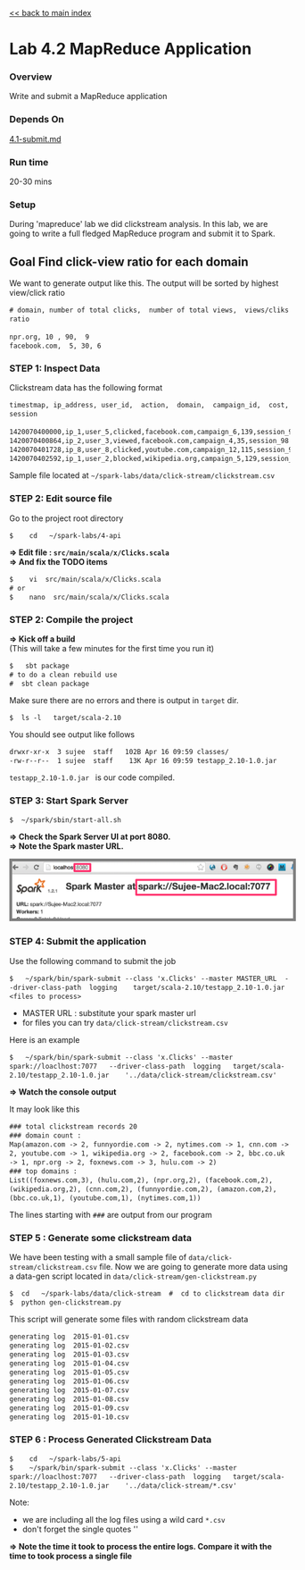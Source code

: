 [<< back to main index](../README.md) 

Lab 4.2 MapReduce Application
=============================

### Overview
Write and submit a MapReduce application 

### Depends On 
[4.1-submit.md](4.1-submit.md)

### Run time
20-30 mins

### Setup

During 'mapreduce' lab we did clickstream analysis.  In this lab, we are going to write a full fledged MapReduce program and submit it to Spark. 

## Goal Find click-view ratio for each domain
We want to generate output like this.  The output will be sorted by highest view/click ratio

    # domain, number of total clicks,  number of total views,  views/cliks ratio
    
    npr.org, 10 , 90,  9
    facebook.com,  5, 30, 6


### STEP 1: Inspect Data

Clickstream data has the following format

    timestmap, ip_address, user_id,  action,  domain,  campaign_id,  cost, session
        
    1420070400000,ip_1,user_5,clicked,facebook.com,campaign_6,139,session_98
    1420070400864,ip_2,user_3,viewed,facebook.com,campaign_4,35,session_98
    1420070401728,ip_8,user_8,clicked,youtube.com,campaign_12,115,session_92
    1420070402592,ip_1,user_2,blocked,wikipedia.org,campaign_5,129,session_91

Sample file located at  `~/spark-labs/data/click-stream/clickstream.csv`



### STEP 2: Edit source file

Go to the project root directory

    $    cd   ~/spark-labs/4-api

**=> Edit file : `src/main/scala/x/Clicks.scala`**  
**=> And fix the TODO items**

    $    vi  src/main/scala/x/Clicks.scala
    # or 
    $    nano  src/main/scala/x/Clicks.scala


### STEP 2: Compile the project

**=> Kick off a build**  
(This will take a few minutes for the first time you run it)

    $   sbt package
    # to do a clean rebuild use
    #  sbt clean package


Make sure there are no errors and there is output in `target` dir.

    $  ls -l   target/scala-2.10

You should see output like follows

    drwxr-xr-x  3 sujee  staff   102B Apr 16 09:59 classes/
    -rw-r--r--  1 sujee  staff    13K Apr 16 09:59 testapp_2.10-1.0.jar

`testapp_2.10-1.0.jar `  is our code compiled.
 
### STEP 3: Start Spark Server

    $  ~/spark/sbin/start-all.sh

**=> Check the Spark Server UI at port 8080.**  
**=> Note the Spark master URL.**  

<img src="../images/5.1b.png" style="border: 5px solid grey; max-width:100%;"/>


### STEP 4: Submit the application

Use the following command to submit the job

    $   ~/spark/bin/spark-submit --class 'x.Clicks' --master MASTER_URL  --driver-class-path  logging    target/scala-2.10/testapp_2.10-1.0.jar    <files to process>

* MASTER URL : substitute your spark master url
* for files you can try `data/click-stream/clickstream.csv`

Here is an example

    $   ~/spark/bin/spark-submit --class 'x.Clicks' --master spark://loaclhost:7077   --driver-class-path  logging   target/scala-2.10/testapp_2.10-1.0.jar    '../data/click-stream/clickstream.csv'


**=> Watch the console output**

It may look like this

    ### total clickstream records 20
    ### domain count :
    Map(amazon.com -> 2, funnyordie.com -> 2, nytimes.com -> 1, cnn.com -> 2, youtube.com -> 1, wikipedia.org -> 2, facebook.com -> 2, bbc.co.uk -> 1, npr.org -> 2, foxnews.com -> 3, hulu.com -> 2)
    ### top domains :
    List((foxnews.com,3), (hulu.com,2), (npr.org,2), (facebook.com,2), (wikipedia.org,2), (cnn.com,2), (funnyordie.com,2), (amazon.com,2), (bbc.co.uk,1), (youtube.com,1), (nytimes.com,1))

The lines starting with `###` are output from our program


### STEP 5 : Generate some clickstream data

We have been testing with a small sample file of `data/click-stream/clickstream.csv` file.  Now we are going to generate more data using a data-gen script located in `data/click-stream/gen-clickstream.py`

    $  cd   ~/spark-labs/data/click-stream  #  cd to clickstream data dir
    $  python gen-clickstream.py

This script will generate some files with random clickstream data

    generating log  2015-01-01.csv
    generating log  2015-01-02.csv
    generating log  2015-01-03.csv
    generating log  2015-01-04.csv
    generating log  2015-01-05.csv
    generating log  2015-01-06.csv
    generating log  2015-01-07.csv
    generating log  2015-01-08.csv
    generating log  2015-01-09.csv
    generating log  2015-01-10.csv


### STEP 6 : Process Generated Clickstream Data

    $    cd   ~/spark-labs/5-api
    $    ~/spark/bin/spark-submit --class 'x.Clicks' --master spark://loaclhost:7077   --driver-class-path  logging   target/scala-2.10/testapp_2.10-1.0.jar    '../data/click-stream/*.csv'

Note:
* we are including all the log files using a wild card `*.csv`
* don't forget the single quotes '' 

**=> Note the time it took to process the entire logs.  Compare it with the time to took process a single file**
